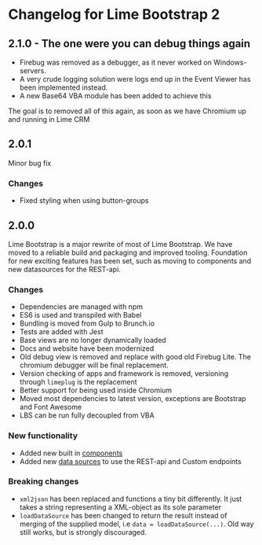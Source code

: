 # Changelog for Lime Bootstrap 2

## 2.1.0 - The one were you can debug things again
- Firebug was removed as a debugger, as it never worked on Windows-servers.
- A very crude logging solution were logs end up in the Event Viewer has been implemented instead.
- A new Base64 VBA module has been added to achieve this

The goal is to removed all of this again, as soon as we have Chromium up and running in Lime CRM

## 2.0.1
Minor bug fix

### Changes
- Fixed styling when using button-groups

## 2.0.0
Lime Bootstrap is a major rewrite of most of Lime Bootstrap. We have moved to a reliable build and packaging and improved tooling. Foundation for new exciting features has been set, such as moving to components and new datasources for the REST-api.

### Changes
- Dependencies are managed with npm
- ES6 is used and transpiled with Babel
- Bundling is moved from Gulp to Brunch.io
- Tests are added with Jest
- Base views are no longer dynamically loaded
- Docs and website have been modernized
- Old debug view is removed and replace with good old Firebug Lite. The chromium debugger will be final replacement.
- Version checking of apps and framework is removed, versioning through `limeplug` is the replacement
- Better support for being used inside Chromium
- Moved most dependencies to latest version, exceptions are Bootstrap and Font Awesome
- LBS can be run fully decoupled from VBA

### New functionality
- Added new built in [components](/included_components)
- Added new [data sources](/datasources) to use the REST-api and Custom endpoints

### Breaking changes
* `xml2json` has been replaced and functions a tiny bit differently. It just takes a string representing a XML-object as its sole parameter
* `loadDataSource` has been changed to return the result instead of merging of the supplied model, i.e `data = loadDataSource(...)`. Old way still works, but is strongly discouraged.